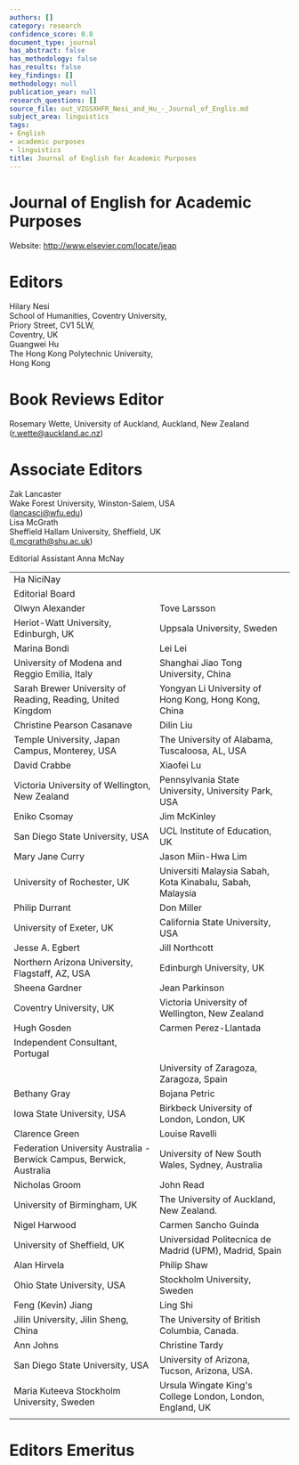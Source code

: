 ```yaml
---
authors: []
category: research
confidence_score: 0.8
document_type: journal
has_abstract: false
has_methodology: false
has_results: false
key_findings: []
methodology: null
publication_year: null
research_questions: []
source_file: out_VZGSXHFR_Nesi_and_Hu_-_Journal_of_Englis.md
subject_area: linguistics
tags:
- English
- academic purposes
- linguistics
title: Journal of English for Academic Purposes
---
```


# Journal of English for Academic Purposes

Website: http://www.elsevier.com/locate/jeap

# Editors

Hilary Nesi   
School of Humanities, Coventry University,   
Priory Street, CV1 5LW,   
Coventry, UK   
Guangwei Hu   
The Hong Kong Polytechnic University,   
Hong Kong

# Book Reviews Editor

Rosemary Wette, University of Auckland, Auckland, New Zealand (r.wette@auckland.ac.nz)

# Associate Editors

Zak Lancaster   
Wake Forest University, Winston-Salem, USA   
(lancasci@wfu.edu)   
Lisa McGrath   
Sheffield Hallam University, Sheffield, UK   
(l.mcgrath@shu.ac.uk)

Editorial Assistant Anna McNay

<html><body><table><tr><td>Ha NiciNay</td><td></td></tr><tr><td colspan="2">Editorial Board</td></tr><tr><td>Olwyn Alexander</td><td>Tove Larsson</td></tr><tr><td>Heriot-Watt University, Edinburgh, UK</td><td>Uppsala University, Sweden</td></tr><tr><td>Marina Bondi</td><td>Lei Lei</td></tr><tr><td>University of Modena and Reggio Emilia, Italy</td><td>Shanghai Jiao Tong University, China</td></tr><tr><td>Sarah Brewer University of Reading, Reading, United Kingdom</td><td>Yongyan Li University of Hong Kong, Hong Kong, China</td></tr><tr><td>Christine Pearson Casanave</td><td>Dilin Liu</td></tr><tr><td>Temple University, Japan Campus, Monterey, USA</td><td>The University of Alabama, Tuscaloosa, AL, USA</td></tr><tr><td>David Crabbe</td><td>Xiaofei Lu</td></tr><tr><td>Victoria University of Wellington, New Zealand</td><td>Pennsylvania State University, University Park, USA</td></tr><tr><td>Eniko Csomay</td><td> Jim McKinley</td></tr><tr><td>San Diego State University, USA</td><td>UCL Institute of Education, UK</td></tr><tr><td>Mary Jane Curry</td><td>Jason Miin-Hwa Lim</td></tr><tr><td>University of Rochester, UK</td><td>Universiti Malaysia Sabah, Kota Kinabalu, Sabah, Malaysia</td></tr><tr><td>Philip Durrant</td><td>Don Miller</td></tr><tr><td>University of Exeter, UK</td><td>California State University, USA</td></tr><tr><td>Jesse A. Egbert</td><td>Jill Northcott</td></tr><tr><td>Northern Arizona University, Flagstaff, AZ, USA</td><td>Edinburgh University, UK</td></tr><tr><td>Sheena Gardner</td><td>Jean Parkinson</td></tr><tr><td>Coventry University, UK</td><td>Victoria University of Wellington, New Zealand</td></tr><tr><td>Hugh Gosden</td><td>Carmen Perez-Llantada</td></tr><tr><td>Independent Consultant, Portugal</td><td></td></tr><tr><td></td><td>University of Zaragoza, Zaragoza, Spain</td></tr><tr><td>Bethany Gray</td><td>Bojana Petric</td></tr><tr><td>Iowa State University, USA</td><td>Birkbeck University of London, London, UK</td></tr><tr><td>Clarence Green</td><td>Louise Ravelli</td></tr><tr><td>Federation University Australia - Berwick Campus, Berwick, Australia</td><td>University of New South Wales, Sydney, Australia</td></tr><tr><td>Nicholas Groom</td><td>John Read</td></tr><tr><td>University of Birmingham, UK</td><td>The University of Auckland, New Zealand.</td></tr><tr><td>Nigel Harwood</td><td>Carmen Sancho Guinda</td></tr><tr><td>University of Sheffield, UK</td><td>Universidad Politecnica de Madrid (UPM), Madrid, Spain</td></tr><tr><td>Alan Hirvela</td><td>Philip Shaw</td></tr><tr><td>Ohio State University, USA</td><td>Stockholm University, Sweden</td></tr><tr><td>Feng (Kevin) Jiang</td><td>Ling Shi</td></tr><tr><td>Jilin University, Jilin Sheng, China</td><td>The University of British Columbia, Canada.</td></tr><tr><td>Ann Johns</td><td>Christine Tardy</td></tr><tr><td>San Diego State University, USA</td><td>University of Arizona, Tucson, Arizona, USA.</td></tr><tr><td>Maria Kuteeva Stockholm University, Sweden</td><td>Ursula Wingate King&#x27;s College London, London, England, UK</td></tr><tr><td></td><td></td></tr></table></body></html>

# Editors Emeritus